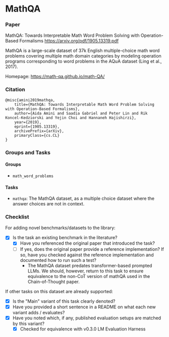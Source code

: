 # MathQA

### Paper

MathQA: Towards Interpretable Math Word Problem Solving with Operation-Based Formalisms
https://arxiv.org/pdf/1905.13319.pdf

MathQA is a large-scale dataset of 37k English multiple-choice math word problems
covering multiple math domain categories by modeling operation programs corresponding
to word problems in the AQuA dataset (Ling et al., 2017).

Homepage: https://math-qa.github.io/math-QA/

### Citation

```
@misc{amini2019mathqa,
    title={MathQA: Towards Interpretable Math Word Problem Solving with Operation-Based Formalisms},
    author={Aida Amini and Saadia Gabriel and Peter Lin and Rik Koncel-Kedziorski and Yejin Choi and Hannaneh Hajishirzi},
    year={2019},
    eprint={1905.13319},
    archivePrefix={arXiv},
    primaryClass={cs.CL}
}
```

### Groups and Tasks

#### Groups

* `math_word_problems`

#### Tasks

* `mathqa`: The MathQA dataset, as a multiple choice dataset where the answer choices are not in context.

### Checklist

For adding novel benchmarks/datasets to the library:

* [x] Is the task an existing benchmark in the literature?
    * [x] Have you referenced the original paper that introduced the task?
    * [ ] If yes, does the original paper provide a reference implementation? If so, have you checked against the reference implementation and documented how to run such a test?
        * The MathQA dataset predates transformer-based prompted LLMs. We should, however, return to this task to ensure equivalence to the non-CoT version of mathQA used in the Chain-of-Thought paper.

If other tasks on this dataset are already supported:

* [x] Is the "Main" variant of this task clearly denoted?
* [x] Have you provided a short sentence in a README on what each new variant adds / evaluates?
* [x] Have you noted which, if any, published evaluation setups are matched by this variant?
    * [x] Checked for equivalence with v0.3.0 LM Evaluation Harness
